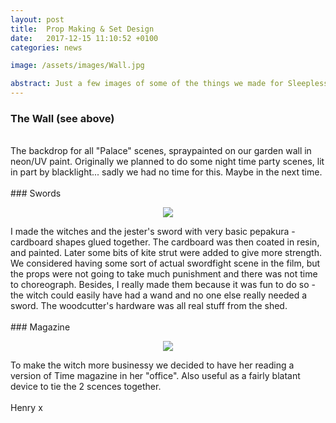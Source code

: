 ```yaml
---
layout: post
title:  Prop Making & Set Design
date:   2017-12-15 11:10:52 +0100
categories: news

image: /assets/images/Wall.jpg

abstract: Just a few images of some of the things we made for Sleepless Beauty.
---
```

### The Wall (see above)
<br/>
The backdrop for all "Palace" scenes, spraypainted on our garden wall in neon/UV paint. Originally we planned to do some night time party scenes, lit in part by blacklight... sadly we had no time for this. Maybe in the next time.
<br/>
<br/>
### Swords
<br/>
<p align="center">
  <img src="https://nailzcat.github.io/assets/images/Props.jpg">
</p>
I made the witches and the jester's sword with very basic pepakura - cardboard shapes glued together. The cardboard was then coated in resin, and painted. Later some bits of kite strut were added to give more strength. We considered having some sort of actual swordfight scene in the film, but the props were not going to take much punishment and there was not time to choreograph. Besides, I really made them because it was fun to do so - the witch could easily have had a wand and no one else really needed a sword. The woodcutter's hardware was all real stuff from the shed.
<br/>
<br/>
### Magazine
<br/>
<p align="center">
  <img src="https://nailzcat.github.io/assets/images/SmallMagazine.png">
</p>
To make the witch more businessy we decided to have her reading a version of Time magazine in her "office". Also useful as a fairly blatant device to tie the 2 scences together.
<br/>
<br/>
Henry x
